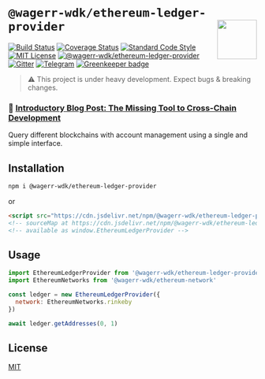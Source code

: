 # `@wagerr-wdk/ethereum-ledger-provider` <img align="right" src="https://raw.githubusercontent.com/wagerr/chainabstractionlayer/master/liquality-logo.png" height="80px" />


[![Build Status](https://travis-ci.com/wagerr/chainabstractionlayer.svg?branch=master)](https://travis-ci.com/wagerr/chainabstractionlayer)
[![Coverage Status](https://coveralls.io/repos/github/wagerr/chainabstractionlayer/badge.svg?branch=master)](https://coveralls.io/github/wagerr/chainabstractionlayer?branch=master)
[![Standard Code Style](https://img.shields.io/badge/codestyle-standard-brightgreen.svg)](https://github.com/standard/standard)
[![MIT License](https://img.shields.io/badge/license-MIT-brightgreen.svg)](../../LICENSE.md)
[![@wagerr-wdk/ethereum-ledger-provider](https://img.shields.io/npm/dt/@wagerr-wdk/ethereum-ledger-provider.svg)](https://npmjs.com/package/@wagerr-wdk/ethereum-ledger-provider)
[![Gitter](https://img.shields.io/gitter/room/wagerr/Lobby.svg)](https://gitter.im/wagerr/Lobby?source=orgpage)
[![Telegram](https://img.shields.io/badge/chat-on%20telegram-blue.svg)](https://t.me/Liquality) [![Greenkeeper badge](https://badges.greenkeeper.io/wagerr/chainabstractionlayer.svg)](https://greenkeeper.io/)

> :warning: This project is under heavy development. Expect bugs & breaking changes.

### :pencil: [Introductory Blog Post: The Missing Tool to Cross-Chain Development](https://medium.com/wagerr/the-missing-tool-to-cross-chain-development-2ebfe898efa1)


Query different blockchains with account management using a single and simple interface.


## Installation

```bash
npm i @wagerr-wdk/ethereum-ledger-provider
```

or

```html
<script src="https://cdn.jsdelivr.net/npm/@wagerr-wdk/ethereum-ledger-provider@0.2.3/dist/ethereum-ledger-provider.min.js"></script>
<!-- sourceMap at https://cdn.jsdelivr.net/npm/@wagerr-wdk/ethereum-ledger-provider@0.2.3/dist/ethereum-ledger-provider.min.js.map -->
<!-- available as window.EthereumLedgerProvider -->
```


## Usage

```js
import EthereumLedgerProvider from '@wagerr-wdk/ethereum-ledger-provider'
import EthereumNetworks from '@wagerr-wdk/ethereum-network'

const ledger = new EthereumLedgerProvider({
  network: EthereumNetworks.rinkeby
})

await ledger.getAddresses(0, 1)
```


## License

[MIT](../../LICENSE.md)
